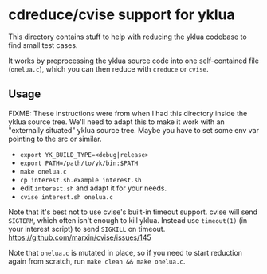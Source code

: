 # cdreduce/cvise support for yklua

This directory contains stuff to help with reducing the yklua codebase to find
small test cases.

It works by preprocessing the yklua source code into one self-contained file
(`onelua.c`), which you can then reduce with `creduce` or `cvise`.

## Usage

FIXME: These instructions were from when I had this directory inside the yklua
source tree. We'll need to adapt this to make it work with an "externally
situated" yklua source tree. Maybe you have to set some env var pointing to the
src or similar.

 - `export YK_BUILD_TYPE=<debug|release>`
 - `export PATH=/path/to/yk/bin:$PATH`
 - `make onelua.c`
 - `cp interest.sh.example interest.sh`
 - edit `interest.sh` and adapt it for your needs.
 - `cvise interest.sh onelua.c`

Note that it's best not to use cvise's built-in timeout support. cvise will
send `SIGTERM`, which often isn't enough to kill yklua. Instead use
`timeout(1)` (in your interest script) to send `SIGKILL` on timeout.
https://github.com/marxin/cvise/issues/145

Note that `onelua.c` is mutated in place, so if you need to start reduction
again from scratch, run `make clean && make onelua.c`.
